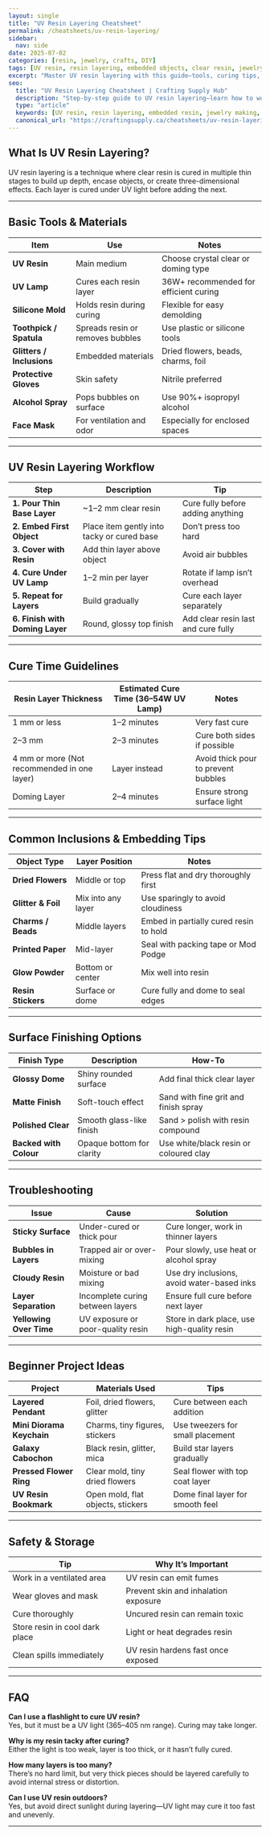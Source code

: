 ```yaml
---
layout: single
title: "UV Resin Layering Cheatsheet"
permalink: /cheatsheets/uv-resin-layering/
sidebar:
  nav: side
date: 2025-07-02
categories: [resin, jewelry, crafts, DIY]
tags: [UV resin, resin layering, embedded objects, clear resin, jewelry, cheatsheet, small crafts]
excerpt: "Master UV resin layering with this guide—tools, curing tips, layering techniques, safety advice, and easy project ideas for beginners."
seo:
  title: "UV Resin Layering Cheatsheet | Crafting Supply Hub"
  description: "Step-by-step guide to UV resin layering—learn how to work in layers, cure properly, embed objects, and avoid sticky finishes."
  type: "article"
  keywords: [UV resin, resin layering, embedded resin, jewelry making, doming resin, UV curing, resin art]
  canonical_url: "https://craftingsupply.ca/cheatsheets/uv-resin-layering/"
---
```


## What Is UV Resin Layering?

UV resin layering is a technique where clear resin is cured in multiple thin stages to build up depth, encase objects, or create three-dimensional effects. Each layer is cured under UV light before adding the next.

---

## Basic Tools & Materials

| Item                  | Use                                      | Notes                                |
|------------------------|------------------------------------------|---------------------------------------|
| **UV Resin**           | Main medium                             | Choose crystal clear or doming type   |
| **UV Lamp**            | Cures each resin layer                   | 36W+ recommended for efficient curing |
| **Silicone Mold**      | Holds resin during curing                | Flexible for easy demolding           |
| **Toothpick / Spatula**| Spreads resin or removes bubbles         | Use plastic or silicone tools         |
| **Glitters / Inclusions**| Embedded materials                    | Dried flowers, beads, charms, foil    |
| **Protective Gloves**  | Skin safety                              | Nitrile preferred                     |
| **Alcohol Spray**      | Pops bubbles on surface                  | Use 90%+ isopropyl alcohol            |
| **Face Mask**          | For ventilation and odor                 | Especially for enclosed spaces        |

---

## UV Resin Layering Workflow

| Step              | Description                               | Tip                                   |
|-------------------|--------------------------------------------|----------------------------------------|
| **1. Pour Thin Base Layer** | ~1–2 mm clear resin                | Cure fully before adding anything     |
| **2. Embed First Object**   | Place item gently into tacky or cured base | Don’t press too hard                |
| **3. Cover with Resin**     | Add thin layer above object         | Avoid air bubbles                     |
| **4. Cure Under UV Lamp**   | 1–2 min per layer                   | Rotate if lamp isn’t overhead         |
| **5. Repeat for Layers**    | Build gradually                    | Cure each layer separately            |
| **6. Finish with Doming Layer** | Round, glossy top finish        | Add clear resin last and cure fully   |

---

## Cure Time Guidelines

| Resin Layer Thickness | Estimated Cure Time (36–54W UV Lamp) | Notes                              |
|------------------------|----------------------------------------|-------------------------------------|
| 1 mm or less           | 1–2 minutes                           | Very fast cure                      |
| 2–3 mm                 | 2–3 minutes                           | Cure both sides if possible         |
| 4 mm or more (Not recommended in one layer) | Layer instead    | Avoid thick pour to prevent bubbles |
| Doming Layer           | 2–4 minutes                           | Ensure strong surface light         |

---

## Common Inclusions & Embedding Tips

| Object Type        | Layer Position    | Notes                                 |
|---------------------|-------------------|----------------------------------------|
| **Dried Flowers**    | Middle or top     | Press flat and dry thoroughly first    |
| **Glitter & Foil**   | Mix into any layer| Use sparingly to avoid cloudiness      |
| **Charms / Beads**   | Middle layers     | Embed in partially cured resin to hold |
| **Printed Paper**    | Mid-layer         | Seal with packing tape or Mod Podge    |
| **Glow Powder**      | Bottom or center  | Mix well into resin                    |
| **Resin Stickers**   | Surface or dome   | Cure fully and dome to seal edges      |

---

## Surface Finishing Options

| Finish Type         | Description                            | How-To                                 |
|----------------------|-----------------------------------------|-----------------------------------------|
| **Glossy Dome**      | Shiny rounded surface                   | Add final thick clear layer             |
| **Matte Finish**     | Soft-touch effect                       | Sand with fine grit and finish spray    |
| **Polished Clear**   | Smooth glass-like finish                | Sand > polish with resin compound       |
| **Backed with Colour**| Opaque bottom for clarity               | Use white/black resin or coloured clay   |

---

## Troubleshooting

| Issue                     | Cause                                 | Solution                               |
|----------------------------|----------------------------------------|-----------------------------------------|
| **Sticky Surface**         | Under-cured or thick pour             | Cure longer, work in thinner layers     |
| **Bubbles in Layers**      | Trapped air or over-mixing            | Pour slowly, use heat or alcohol spray  |
| **Cloudy Resin**           | Moisture or bad mixing                | Use dry inclusions, avoid water-based inks |
| **Layer Separation**       | Incomplete curing between layers      | Ensure full cure before next layer      |
| **Yellowing Over Time**    | UV exposure or poor-quality resin     | Store in dark place, use high-quality resin |

---

## Beginner Project Ideas

| Project                 | Materials Used                        | Tips                                 |
|--------------------------|----------------------------------------|----------------------------------------|
| **Layered Pendant**      | Foil, dried flowers, glitter           | Cure between each addition             |
| **Mini Diorama Keychain**| Charms, tiny figures, stickers         | Use tweezers for small placement       |
| **Galaxy Cabochon**      | Black resin, glitter, mica             | Build star layers gradually            |
| **Pressed Flower Ring**  | Clear mold, tiny dried flowers         | Seal flower with top coat layer        |
| **UV Resin Bookmark**    | Open mold, flat objects, stickers      | Dome final layer for smooth feel       |

---

## Safety & Storage

| Tip                         | Why It’s Important                    |
|-----------------------------|----------------------------------------|
| Work in a ventilated area   | UV resin can emit fumes               |
| Wear gloves and mask        | Prevent skin and inhalation exposure  |
| Cure thoroughly             | Uncured resin can remain toxic        |
| Store resin in cool dark place | Light or heat degrades resin      |
| Clean spills immediately    | UV resin hardens fast once exposed    |

---

## FAQ

**Can I use a flashlight to cure UV resin?**  
Yes, but it must be a UV light (365–405 nm range). Curing may take longer.

**Why is my resin tacky after curing?**  
Either the light is too weak, layer is too thick, or it hasn’t fully cured.

**How many layers is too many?**  
There’s no hard limit, but very thick pieces should be layered carefully to avoid internal stress or distortion.

**Can I use UV resin outdoors?**  
Yes, but avoid direct sunlight during layering—UV light may cure it too fast and unevenly.

---
